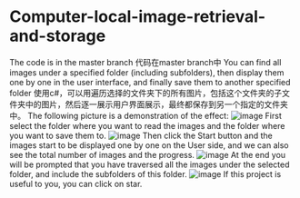 # Computer-local-image-retrieval-and-storage
The code is in the master branch    代码在master branch中
You can find all images under a specified folder (including subfolders), then display them one by one in the user interface, and finally save them to another specified folder
使用c#，可以用遍历选择的文件夹下的所有图片，包括这个文件夹的子文件夹中的图片，然后逐一展示用户界面展示，最终都保存到另一个指定的文件夹中。
The following picture is a demonstration of the effect:
![image](https://github.com/Wscga1/Computer-local-image-retrieval-and-storage-using-WPF/blob/main/1.png)
First select the folder where you want to read the images and the folder where you want to save them to.
![image](https://github.com/Wscga1/Computer-local-image-retrieval-and-storage-using-WPF/blob/main/2.png)
Then click the Start button and the images start to be displayed one by one on the User side, and we can also see the total number of images and the progress.
![image](https://github.com/Wscga1/Computer-local-image-retrieval-and-storage-using-WPF/blob/main/3.png)
At the end you will be prompted that you have traversed all the images under the selected folder, and include the subfolders of this folder.
![image](https://github.com/Wscga1/Computer-local-image-retrieval-and-storage-using-WPF/blob/main/4.png)
If this project is useful to you, you can click on star.

